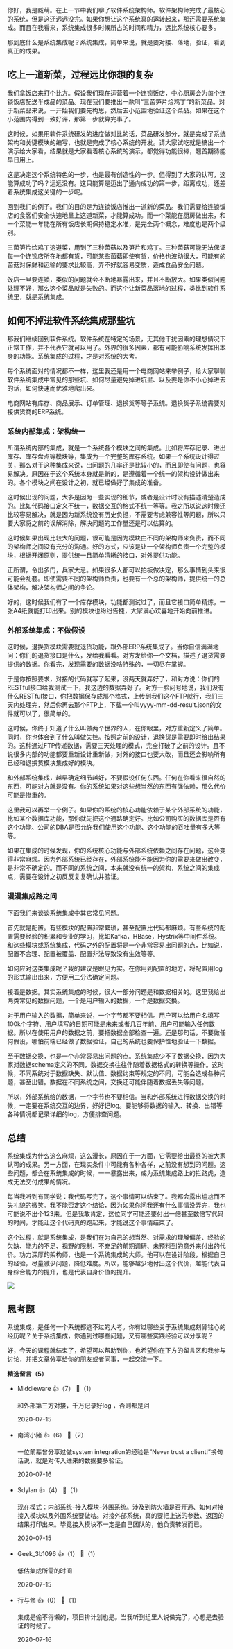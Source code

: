 你好，我是臧萌。在上一节中我们聊了软件系统架构师。软件架构师完成了最核心的系统，但是这还远远没完。如果你想让这个系统真的运转起来，那还需要系统集成。而且在我看来，系统集成很多时候所占的时间和精力，远比系统核心要多。

那到底什么是系统集成呢？系统集成，简单来说，就是要对接、落地，验证，看到真正的成果。

## 吃上一道新菜，过程远比你想的复杂

我们拿饭店来打个比方。假设我们现在运营着一个连锁饭店，中心厨房会为每个连锁饭店配送半成品的菜品。现在我们要推出一款叫“三菌笋片烩鸡丁”的新菜品。对于新菜品来说，一开始我们要先构思，然后去小范围地验证这个菜品。如果在这个小范围内得到一致好评，那第一步就算完事了。

这时候，如果用软件系统研发的进度做对比的话，菜品研发部分，就是完成了系统架构和关键模块的编写，也就是完成了核心系统的开发。请大家试吃就是搞出一个演示给大家看，结果就是大家看着核心系统的演示，都觉得功能很棒，翘首期待能早日用上。

这是决定这个系统特色的一步，也是最有创造性的一步。但得到了大家的认可，这能算成功了吗？远远没有。这只能算是迈出了通向成功的第一步，距离成功，还差着系统集成这关键的一步呢。

回到我们的例子。我们的目的是为连锁饭店推出一道新的菜品。我们需要给连锁饭店的食客们安全快速地呈上这道新菜，才能算成功。而一个菜能在厨房做出来，和一个菜能一年能在所有饭店长期保持稳定水准，是完全两个概念，难度也是两个级别。

三菌笋片烩鸡丁这道菜，用到了三种菌菇以及笋片和鸡丁。三种菌菇可能无法保证每一个连锁店所在地都有货，可能某些菌菇即使有货，价格也波动很大，可能有的菌菇对保鲜和运输的要求比较高，弄不好就容易变质，造成食品安全问题。

饭店一旦要连锁，类似的问题就会不断地暴露出来，并且不断放大。如果类似问题处理不好，那么这个菜品就是失败的。而这个让新菜品落地的过程，类比到软件系统里，就是系统集成。

## 如何不掉进软件系统集成那些坑

那我们继续回到软件系统。软件系统在特定的场景，无其他干扰因素的理想情况下正常工作，并不代表它就可以用了。外界的很多因素，都有可能影响系统发挥出本身的功能。系统集成的过程，才是对系统的大考。

每个系统面对的情况都不一样，这里我还是用一个电商网站来举例子，给大家聊聊软件系统集成中常见的那些坑、如何尽量避免掉进坑里、以及要是你不小心掉进去的话，如何快速而优雅地爬出来。

电商网站有库存、商品展示、订单管理、退换货等等子系统。退换货子系统需要对接供货商的ERP系统。

### 系统内部集成：架构统一

所谓系统内部的集成，就是一个系统各个模块之间的集成。比如将库存记录、进出库存、库存盘点等模块等，集成为一个完整的库存系统。如果一个系统设计得过关，那么对于这种集成来说，出问题的几率还是比较小的，而且即使有问题，也容易解决。原因在于这个系统本身就是新的，是遵循着一个统一的架构设计做出来的。各个模块之间在设计之初，就已经做好了集成的准备。

这时候出现的问题，大多是因为一些实现的细节，或者是设计时没有描述清楚造成的。比如代码接口定义不统一，数据交互的格式不统一等等。我之所以说这时候还比较容易解决，就是因为新系统没有历史负担，不需要考虑兼容性等问题，所以只要大家将之前的误解消除，解决问题的工作量还是可以估算的。

这时候如果出现比较大的问题，很可能是因为模块由不同的架构师来负责，而不同的架构师之间没有充分的沟通。好的方式，应该是让一个架构师负责一个完整的模块，根据开闭原则，提供统一且简单清晰的接口，对外提供功能。

正所谓，令出多门，兵家大忌。如果很多人都可以拍板做决定，那么事情到头来很可能会乱套。即使需要不同的架构师负责，也要有一个总的架构师，提供统一的总体架构，解决架构师之间的争论。

好的，这时候我们有了一个库存模块，功能都测试过了，而且它接口简单精炼，一张A4纸就能打印出来。别的模块也纷纷告捷，大家满心欢喜地开始向前推进。

### 外部系统集成：不做假设

这时候，退换货模块需要就退货功能，跟外部ERP系统集成了。当你自信满满地问：你们的退货接口是什么，发给我看看。对方发给你一个文档，描述了退货需要提供的数据。你看完，发现需要的数据没啥特殊的，一切尽在掌握。

于是你按照要求，对接的代码就写了起来，没两天就弄好了，和对方说：你们的RESTful接口给我测试一下，我这边的数据弄好了。对方一脸问号地说，我们没有什么RESTful接口，你把数据保存成那个格式，上传到我们这个FTP就行，我们三天内处理完，然后你再去那个FTP上，下载一个叫yyyy-mm-dd-result.json的文件就可以了，很简单的。

这时候，你终于知道了什么叫做两个世界的人，在你眼里，对方重新定义了简单。同时，你也体会到了什么叫做失控。按照之前的设计，退换货是需要即时给出结果的。这种通过FTP传递数据，需要三天处理的模式，完全打破了之前的设计。且不说很多内部的功能都要重新设计重新做，对外的接口也要大改，而且还会影响所有已经和退换货模块集成好的模块。

和外部系统集成，越早确定细节越好，不要假设任何东西。任何在你看来很自然的东西，可能对方就是没有。你的系统如果对这些想当然的东西有强依赖，那么代价可能是惨重的。

这里我可以再举一个例子。如果你的系统的核心功能依赖于某个外部系统的功能，比如某个数据库功能，那你就先把这个通路确定好。比如公司购买的数据库是否有这个功能、公司的DBA是否允许我们使用这个功能、这个功能的吞吐量有多大等等。

如果在集成的时候发现，你的系统核心功能与外部系统依赖之间存在问题，这会变得非常麻烦。因为外部系统已经存在，外部系统能不能因为你的需要来做出改变，是非常不确定的。而不同的系统之间，本来就没有统一的架构，系统之间的集成点，需要在设计之初反反复复确认并验证。

### 漫漫集成路之问

下面我们来谈谈系统集成中其它常见问题。

首先就是配置。有些模块的配置非常繁琐，甚至配置比代码都麻烦。有些系统的配置需要经验的积累和专业的学习，比如Kafka，HBase，Hystrix等中间件系统。和这些模块或系统集成，代码之外的配置将是一个非常容易出问题的点，比如说，配置不合理、配置被覆盖、配置非法导致没有生效等等。

如何应对这类集成呢？我的建议是眼见为实。在你用到配置的地方，将配置用log的形式输出出来，方便用二分法确定问题。

接着是数据。其实系统集成的时候，很大一部分问题是和数据相关的。这里我给出两类常见的数据问题，一个是用户输入的数据，一个是数据交换。

对于用户输入的数据，简单来说，一个字节都不要相信。用户可以给用户名填写100k个字符、用户填写的日期可能是未来或者几百年前、用户可能输入任何数据。所以在使用用户的数据之前，要把数据全部检查一遍。还是那句话，不要做任何假设，哪怕前端已经做了数据验证，自己的系统也要保护性地验证一下数据。

至于数据交换，也是一个非常容易出问题的点。系统集成少不了数据交换，因为大家对数据schema定义的不同，数据交换往往伴随着数据格式的转换等操作。这时候，不同系统对于数据缺失、默认值、数据约束等规定的不同，可能会造成各种问题，甚至出错。数据在不同系统之间，交换还可能伴随着数据丢失等问题。

所以，外部系统给的数据，一个字节也不要相信。当和外部系统进行数据交换的时候，一定要在系统交互的边界，好好记log。要能够将数据的输入、转换、出错等各种情况都记录详细的log，方便排查问题。

## 总结

系统集成为什么这么麻烦，这么漫长，原因在于一方面，它需要给出最终的被大家认可的成果。另一方面，在现实条件中可能有各种各样，之前没有想到的问题。这些问题，都会在系统集成的时候，一一暴露出来，成为系统集成路上的拦路虎，造成无法交付成果的情况。

每当我听到有同学说：我代码写完了，这个事情可以结束了。我都会露出尴尬而不失礼貌的微笑。我不能否定这个结论，因为如果你问我还有什么事情没弄完，我也可能说不出个123来。但是我敢肯定，这位同学可能还要付出一倍甚至数倍写代码的时间，才能让这个代码真的跑起来，才能说这个事情结束了。

这个过程，就是系统集成，是我们在为自己的想当然、对需求的理解偏差、经验的欠缺、能力的不足、视野的限制、不充足的前期调研、未预料到的意外来付出的代价。功力深厚的架构师，也是一个系统集成的大师。他可以在设计阶段，根据自己的经验，尽量减少问题，降低难度。所以，能够越少地付出这个代价，越能代表自身综合能力的提升，也是代表自身价值的提升。

![](https://static001.geekbang.org/resource/image/b9/12/b92f2c8698d34448bf31171194fd4f12.jpg?wh=1182%2A843)

## 思考题

系统集成，是任何一个系统都逃不过的大考。你有过哪些关于系统集成刻骨铭心的经历呢？关于系统集成，你遇到过哪些问题，又有哪些实践经验可以分享呢？

好，今天的课程就结束了，希望可以帮助到你，也希望你在下方的留言区和我参与讨论，并把文章分享给你的朋友或者同事，一起交流一下。
<div><strong>精选留言（5）</strong></div><ul>
<li><span>Middleware</span> 👍（7） 💬（1）<p>和外部第三方对接，千万记录好log ，否则都是泪</p>2020-07-15</li><br/><li><span>南湾小猪</span> 👍（6） 💬（2）<p>一位前辈曾分享过做system integration的经验是”Never trust a client!”换句话说，就是对传入进来的数据要多验证。</p>2020-07-16</li><br/><li><span>Sdylan</span> 👍（4） 💬（1）<p>现在模式：内部系统-接入模块-外围系统。涉及到防火墙是否开通、如何对接接入模块以及外围系统要做啥。对接外部系统，真的要把上送的参数、返回的结果打印出来。毕竟接入模块不一定是自己团队的，他负责转发而已。</p>2020-07-15</li><br/><li><span>Geek_3b1096</span> 👍（1） 💬（1）<p>低估集成所需的时间</p>2020-07-15</li><br/><li><span>行与修</span> 👍（0） 💬（1）<p>集成是偷不得懒的，项目排计划也是。当我听到组里人说做完了，心想是去验证的时候了。</p>2020-07-16</li><br/>
</ul>